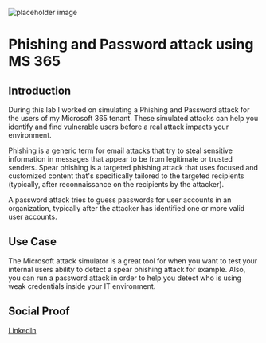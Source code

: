 ![placeholder image](https://consoltech.com/wp-content/uploads/2018/12/How-to-stop-Phishing-emails.jpg)

# Phishing and Password attack using MS 365

## Introduction

During this lab I worked on simulating a Phishing and Password attack for the users of my Microsoft 365 tenant. These simulated attacks can help you identify and find vulnerable users before a real attack impacts your environment.

Phishing is a generic term for email attacks that try to steal sensitive information in messages that appear to be from legitimate or trusted senders. Spear phishing is a targeted phishing attack that uses focused and customized content that's specifically tailored to the targeted recipients (typically, after reconnaissance on the recipients by the attacker).

A password attack tries to guess passwords for user accounts in an organization, typically after the attacker has identified one or more valid user accounts.

## Use Case

The Microsoft attack simulator is a great tool for when you want to test your internal users ability to detect a spear phishing attack for example. Also, you can run a password attack in order to help you detect who is using weak credentials inside your IT environment.

## Social Proof

[LinkedIn](https://www.linkedin.com/posts/wilkinsanchez_wilkinsanchez100daysofcloud-activity-6762196988097368064-_F9S)